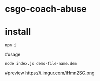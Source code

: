 # csgo-coach-abuse

# install 
```
npm i
```

#usage

```
node index.js demo-file-name.dem
```

#preview
https://i.imgur.com/iHmn2SG.png
